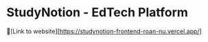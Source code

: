 
# StudyNotion - EdTech Platform
🚀[Link to website][https://studynotion-frontend-roan-nu.vercel.app/]


